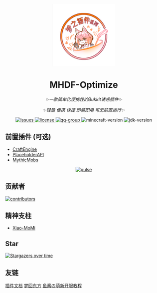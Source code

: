 <p align="center">
   <img src="./Logo.png" width="200px" height="200px" alt="MHDF-Optimize">
</p>

<div align="center">

# MHDF-Optimize

_✨一款简单化便携性的Bukkit诱惑插件✨_

_✨轻量 便携 快捷 即装即用 可无前置运行✨_

</div>

<p align="center">
    <a href="https://github.com/MHDFCraft/MHDF-Optimize/issues">
        <img src="https://img.shields.io/github/issues/MHDFCraft/MHDF-Optimize?style=flat-square" alt="issues">
    </a>
    <a href="https://github.com/MHDFCraft/MHDF-Optimize/blob/main/LICENSE">
        <img src="https://img.shields.io/github/license/MHDFCraft/MHDF-Optimize?style=flat-square" alt="license">
    </a>
    <a href="https://qm.qq.com/cgi-bin/qm/qr?k=T047YB6lHNMMcMuVlK_hGBcT5HNESxMA&jump_from=webapi&authKey=0/IFGIO6xLjjHB2YKF7laLxkKWbtWbDhb1lt//m7GgbElJSWdRZ8RjbWzSsufkO6">
        <img src="https://img.shields.io/badge/QQ群-129139830-brightgreen?style=flat-square" alt="qq-group">
    </a>
    <img src="https://img.shields.io/badge/最佳支持版本-1.21.1-brightgreen?style=flat-square" alt="minecraft-version">
    <img src="https://img.shields.io/badge/JDK-17+-brightgreen?style=flat-square" alt="jdk-version">
</p>

## 前置插件 (可选)

- [CraftEngine](https://github.com/Xiao-MoMi/craft-engine)
- [PlaceholderAPI](https://www.spigotmc.org/resources/placeholderapi.6245)
- [MythicMobs](https://mythiccraft.io/index.php?resources/mythicmobs.1)

<div align="center">
    <a href="https://github.com/MHDFCraft/MHDF-Optimize/pulse">
        <img src="https://repobeats.axiom.co/api/embed/e58f3e1358766291db33ba451d3e90be99811f4f.svg" alt="pulse">
    </a>
</div>

## 贡献者

<a href="https://github.com/MHDFCraft/MHDF-Optimize/graphs/contributors">
  <img src="https://stg.contrib.rocks/image?repo=MHDFCraft/MHDF-Optimize" alt="contributors"/>
</a>

## 精神支柱

- [Xiao-MoMi](https://github.com/Xiao-MoMi)

## Star

[![Stargazers over time](https://starchart.cc/MHDFCraft/MHDF-Optimize.svg?variant=adaptive)](https://starchart.cc/MHDFCraft/MHDF-Optimize)

## 友链

<div>
    <a href="https://plugin.mhdf.cn/">插件文档</a>
    <a href="https://www.mhdf.cn/">梦回东方</a>
    <a href="https://www.yuque.com/xiaoyutang-ayhvn/rnr4ym/">鱼酱の萌新开服教程</a>
</div>
